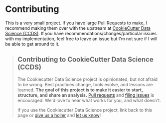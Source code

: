 # Contributing

This is a very small project. If you have large Pull Requests to make, I recommend making them over with the upstream at [CookieCutter Data Science (CCDS)](https://github.com/drivendataorg/cookiecutter-data-science). If you have recommendations/changes/particular issues with my implementation, feel free to leave an issue but I'm not sure if I will be able to get around to it.

> ## Contributing to CookieCutter Data Science (CCDS)
>
> The Cookiecutter Data Science project is opinionated, but not afraid to be wrong. Best practices change, tools evolve, and lessons are learned. **The goal of this project is to make it easier to start, structure, and share an analysis.** [Pull requests](https://github.com/drivendataorg/cookiecutter-data-science/pulls) and [filing issues](https://github.com/drivendataorg/cookiecutter-data-science/issues) is encouraged. We'd love to hear what works for you, and what doesn't.
>
> If you use the Cookiecutter Data Science project, link back to this page or [give us a holler](https://twitter.com/drivendataorg) and [let us know](mailto:info@drivendata.org)!
